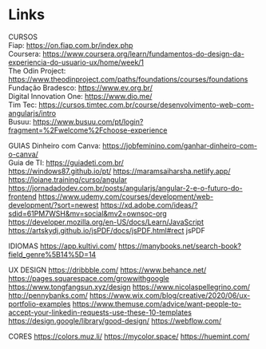 # Links

CURSOS <br>
Fiap: https://on.fiap.com.br/index.php <br>
Coursera: https://www.coursera.org/learn/fundamentos-do-design-da-experiencia-do-usuario-ux/home/week/1 <br>
The Odin Project: https://www.theodinproject.com/paths/foundations/courses/foundations <br>
Fundação Bradesco: https://www.ev.org.br/ <br>
Digital Innovation One: https://www.dio.me/ <br>
Tim Tec: https://cursos.timtec.com.br/course/desenvolvimento-web-com-angularjs/intro <br>
Busuu: https://www.busuu.com/pt/login?fragment=%2Fwelcome%2Fchoose-experience <br>

GUIAS
Dinheiro com Canva: https://jobfeminino.com/ganhar-dinheiro-com-o-canva/ <br>
Guia de TI: https://guiadeti.com.br/ <br>
https://windows87.github.io/pt/
https://maramsaiharsha.netlify.app/
https://loiane.training/curso/angular
https://jornadadodev.com.br/posts/angularjs/angular-2-e-o-futuro-do-frontend
https://www.udemy.com/courses/development/web-development/?sort=newest
https://xd.adobe.com/ideas/?sdid=61PM7WSH&mv=social&mv2=ownsoc-org
https://developer.mozilla.org/en-US/docs/Learn/JavaScript
https://artskydj.github.io/jsPDF/docs/jsPDF.html#rect jsPDF

IDIOMAS
https://app.kultivi.com/
https://manybooks.net/search-book?field_genre%5B14%5D=14

UX DESIGN
https://dribbble.com/
https://www.behance.net/
https://pages.squarespace.com/growwithgoogle
https://www.tongfangsun.xyz/design
https://www.nicolaspellegrino.com/
http://pennybanks.com/
https://www.wix.com/blog/creative/2020/06/ux-portfolio-examples
https://www.themuse.com/advice/want-people-to-accept-your-linkedin-requests-use-these-10-templates
https://design.google/library/good-design/
https://webflow.com/

CORES
https://colors.muz.li/
https://mycolor.space/
https://huemint.com/
